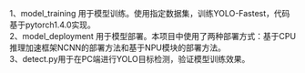 1、model_training 用于模型训练。使用指定数据集，训练YOLO-Fastest，代码基于pytorch1.4.0实现。  
2、model_deployment 用于模型部署。本项目中使用了两种部署方式：基于CPU推理加速框架NCNN的部署方法和基于NPU模块的部署方法。  
3、detect.py用于在PC端进行YOLO目标检测，验证模型训练效果。
